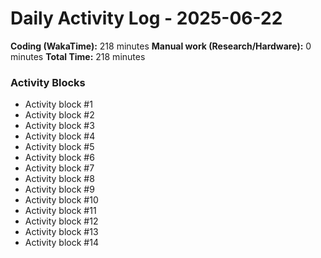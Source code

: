 # Daily Activity Log - 2025-06-22

**Coding (WakaTime):** 218 minutes
**Manual work (Research/Hardware):** 0 minutes
**Total Time:** 218 minutes

### Activity Blocks
- Activity block #1
- Activity block #2
- Activity block #3
- Activity block #4
- Activity block #5
- Activity block #6
- Activity block #7
- Activity block #8
- Activity block #9
- Activity block #10
- Activity block #11
- Activity block #12
- Activity block #13
- Activity block #14
